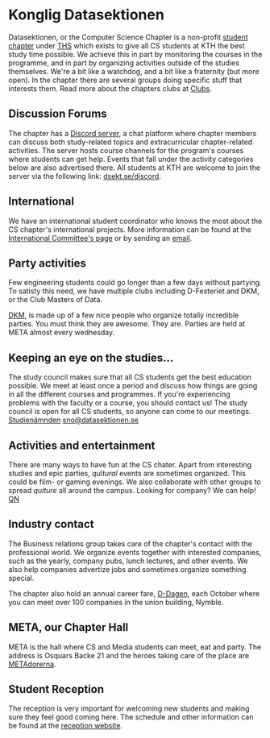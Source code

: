 # Konglig Datasektionen

Datasektionen, or the Computer Science Chapter is a non-profit
[student chapter](https://sv.wikipedia.org/wiki/Studentsektion)
under [THS](http://thskth.se) which exists to give all CS students at
KTH the best study time possible. We achieve this in part by monitoring
the courses in the programme, and in part by organizing activities
outside of the studies themselves. We're a bit like a watchdog, and
a bit like a fraternity (but more open). In the chapter there are
several groups doing specific stuff that interests them. Read more about the chapters clubs at [Clubs](/namnder?lang=en).

## Discussion Forums

The chapter has a [Discord server](https://dsekt.se/discord), a chat platform where chapter members can discuss both study-related topics and extracurricular chapter-related activities. The server hosts course channels for the program's courses where students can get help. Events that fall under the activity categories below are also advertised there. All students at KTH are welcome to join the server via the following link: [dsekt.se/discord](https://dsekt.se/discord).

## International

We have an international student coordinator who knows the most about the CS chapter's international projects. More information can be found at the [International Committee's page](/namnder/internationella-namnden?lang=en) or by sending an [email](mailto:isc@datasektionen.se).

## Party activities

Few engineering students could go longer than a few days without partying.
To satisty this need, we have multiple clubs including D-Festeriet and DKM, or the Club Masters of Data.

[DKM](/namnder/dkm?lang=en), is made up of a few nice people who organize totally
incredible parties. You must think they are awesome. They are.
Parties are held at META almost every wednesday.

## Keeping an eye on the studies...

The study council makes sure that all CS students get the best education
possible. We meet at least once a period and discuss how things are going
in all the different courses and programmes. If you're experiencing problems
with the faculty or a course, you should contact us!  The study council is
open for all CS students, so anyone can come to our meetings.
[Studienämnden](/namnder/studienamnden?lang=en)
[sno@datasektionen.se](mailto:sno@datasektionen.se)

## Activities and entertainment

There are many ways to have fun at the CS chater. Apart from interesting
studies and epic parties, _qultural_ events are sometimes organized. This
could be film- or gaming evenings. We also collaborate with other groups to spread _qulture_ all around the campus. Looking for company? We can help! [QN](/namnder/qulturnamnden?lang=en)

## Industry contact

The Business relations group takes care of the chapter's contact with the professional world. We organize events together with interested companies, such as the yearly, company pubs, lunch lectures, and other events. We also help companies advertize jobs and sometimes organize something special.

The chapter also hold an annual career fare, [D-Dagen](/naringsliv/d-dagen?lang=en), each October where you can meet over 100 companies in the union building, Nymble.

## META, our Chapter Hall

META is the hall where CS and Media students can meet, eat and party.
The address is Osquars Backe 21 and the heroes taking care of the place
are [METAdorerna](en/clubs/metadorerna).

## Student Reception

The reception is very important for welcoming new students and making sure they
feel good coming here. The schedule and other information can be found at
the [reception website](/namnder/mottagningen?lang=en).
